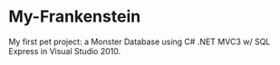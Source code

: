 My-Frankenstein
===============

My first pet project: a Monster Database using C# .NET MVC3 w/ SQL Express in Visual Studio 2010.
